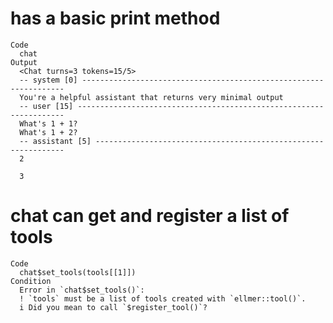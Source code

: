 # has a basic print method

    Code
      chat
    Output
      <Chat turns=3 tokens=15/5>
      -- system [0] ------------------------------------------------------------------
      You're a helpful assistant that returns very minimal output
      -- user [15] -------------------------------------------------------------------
      What's 1 + 1?
      What's 1 + 2?
      -- assistant [5] ---------------------------------------------------------------
      2
      
      3

# chat can get and register a list of tools

    Code
      chat$set_tools(tools[[1]])
    Condition
      Error in `chat$set_tools()`:
      ! `tools` must be a list of tools created with `ellmer::tool()`.
      i Did you mean to call `$register_tool()`?

